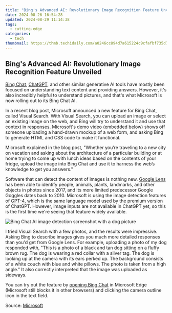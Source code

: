 ```yaml
---
title: "Bing's Advanced AI: Revolutionary Image Recognition Feature Unveiled"
date: 2024-08-26 16:54:28
updated: 2024-08-29 11:14:38
tags:
  - cutting-edge
categories:
  - tech
thumbnail: https://thmb.techidaily.com/a0246cc894d7a615224c9cfafbf735d7ae91af7484c893010169a35a5fa1ec78.jpg
---
```


## Bing's Advanced AI: Revolutionary Image Recognition Feature Unveiled

[Bing Chat](https://facebook-video-recording.techidaily.com/new-in-2024-the-insiders-look-at-securing-fb-status-videos/), [ChatGPT](https://extra-resources.techidaily.com/new-capture-clarity-editing-insights-for-professional-results/), and other similar generative AI tools have mostly been focused on understanding text content and providing answers. However, it's also incredibly helpful to understand pictures, and that's what Microsoft is now rolling out to its Bing Chat AI.

 In a recent blog post, Microsoft announced a new feature for Bing Chat, called Visual Search. With Visual Search, you can upload an image or select an existing image on the web, and Bing will try to understand it and use that context in responses. Microsoft's demo video (embedded below) shows off someone uploading a hand-drawn mockup of a web form, and asking Bing to generate HTML and CSS code to make it functional.

 Microsoft explained in the blog post, "Whether you’re traveling to a new city on vacation and asking about the architecture of a particular building or at home trying to come up with lunch ideas based on the contents of your fridge, upload the image into Bing Chat and use it to harness the web’s knowledge to get you answers."

 Software that can detect the content of images is nothing new. [Google Lens](https://howto.techidaily.com/8-workable-fixes-to-the-sim-not-provisioned-mm2-error-on-oneplus-ace-2-pro-drfone-by-drfone-fix-android-problems-fix-android-problems/) has been able to identify people, animals, plants, landmarks, and other objects in photos since 2017, and its more limited predecessor Google Goggles dates back to 2010\. Microsoft is using the image detection features of [GPT-4](https://pokemon-go-android.techidaily.com/in-2024-15-best-strongest-pokemon-to-use-in-pokemon-go-pvp-leagues-for-honor-x50i-drfone-by-drfone-virtual-android/), which is the same language model used by the premium version of ChatGPT. However, image inputs are not available in ChatGPT yet, so this is the first time we're seeing that feature widely available.

![Bing Chat AI image detection screenshot with a dog picture](https://static1.howtogeekimages.com/wordpress/wp-content/uploads/2023/07/clipboard-jul-20-2023-at-12-40-pm.png) 

 I tried Visual Search with a few photos, and the results were impressive. Asking Bing to describe images gives you much more detailed responses than you'd get from Google Lens. For example, uploading a photo of my dog responded with, "This is a photo of a black and tan dog sitting on a fluffy brown rug. The dog is wearing a red collar with a silver tag. The dog is looking up at the camera with its ears perked up. The background consists of a white couch with blue and white pillows. The photo is taken from a high angle." It also correctly interpreted that the image was uploaded as sideways.

 You can try out the feature by [opening Bing Chat](https://www.bing.com/search?q=Bing+AI) in Microsoft Edge (Microsoft still blocks it in other browsers) and clicking the camera outline icon in the text field.

 Source: [Microsoft](https://blogs.microsoft.com/blog/2023/07/18/furthering-our-ai-ambitions-announcing-bing-chat-enterprise-and-microsoft-365-copilot-pricing/#:~:text=Search%20with%20images%20%E2%80%94%20not%20just%20words%20%E2%80%94%20using%20Visual%20Search%20in%20Chat)

<ins class="adsbygoogle"
     style="display:block"
     data-ad-format="autorelaxed"
     data-ad-client="ca-pub-7571918770474297"
     data-ad-slot="1223367746"></ins>



<ins class="adsbygoogle"
     style="display:block"
     data-ad-client="ca-pub-7571918770474297"
     data-ad-slot="8358498916"
     data-ad-format="auto"
     data-full-width-responsive="true"></ins>
